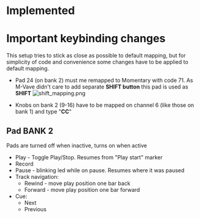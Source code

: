 # Implemented

# Important keybinding changes
This setup tries to stick as close as possible to default mapping, but
for simplicity of code and convenience some changes have to be applied to default mapping.

* Pad 24 (on bank 2) must me remapped to Momentary with code 71. As M-Vave didn't care to 
add separate **SHIFT button** this pad is used as **SHIFT**
![shift_mapping.png](img/shift_mapping.png)

* Knobs on bank 2 (9-16) have to be mapped on channel 6 (like those on bank 1) and type "**CC**"

## Pad BANK 2
Pads are turned off when inactive, turns on when active

* Play - Toggle Play/Stop. Resumes from "Play start" marker
* Record
* Pause - blinking led while on pause. Resumes where it was paused
* Track navigation:
	* Rewind - move play position one bar back 
	* Forward - move play position one bar forward
* Cue:
	* Next
	* Previous

